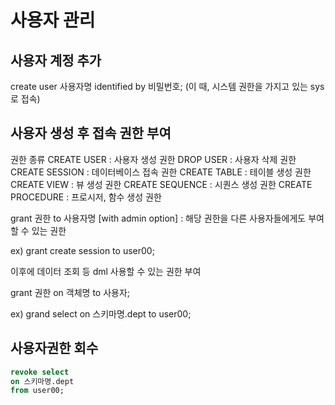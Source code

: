 # 사용자 관리
## 사용자 계정 추가
create user 사용자명 identified by 비밀번호;
(이 때, 시스템 권한을 가지고 있는 sys로 접속)

## 사용자 생성 후 접속 권한 부여
권한 종류
CREATE USER : 사용자 생성 권한
DROP USER : 사용자 삭제 권한
CREATE SESSION : 데이터베이스 접속 권한
CREATE TABLE : 테이블 생성 권한
CREATE VIEW : 뷰 생성 권한
CREATE SEQUENCE : 시퀀스 생성 권한
CREATE PROCEDURE : 프로시저, 함수 생성 권한



grant 권한
to 사용자명
[with admin option] : 해당 권한을 다른 사용자들에게도 부여할 수 있는 권한

ex) grant create session
     to user00;



이후에 데이터 조회 등 dml 사용할 수 있는 권한 부여



grant 권한
on 객체명
to 사용자;

ex) grand select
     on 스키마명.dept
     to user00;



## 사용자권한 회수

```sql
revoke select
on 스키마명.dept
from user00;
```